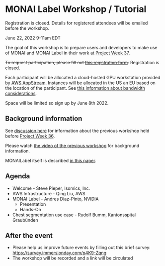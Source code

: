 # MONAI Label Workshop / Tutorial

Registration is closed.  Details for registered attendees will be emailed before the workshop.

June 22, 2022 9-11am EDT

The goal of this workshop is to prepare users and developers to make use of MONAI and MONAI Label in their work at [Project Week 37](https://projectweek.na-mic.org/PW37_2022_Virtual/).

~~To request participation, please fill out [this registration form](https://docs.google.com/forms/d/e/1FAIpQLSc_hdylCGslg6Lxl-VLYNutUoja6dZfwbhu2SHnmCyxBOP2jQ/viewform).~~ Registration is closed.

Each participant will be allocated a cloud-hosted GPU workstation provided by [AWS AppStream](https://aws.amazon.com/appstream2/faqs/).
Instances will be allocated in the US an EU based on the location of the participant.  See [this information about bandwidth considerations](https://docs.aws.amazon.com/appstream2/latest/developerguide/bandwidth-recommendations-user-connections.html).

Space will be limited so sign up by June 8th 2022.

## Background information

See [discussion here](https://discourse.slicer.org/t/monailabel-3d-slicer-for-cloud-computing-workshop-jan-12-2022-2-4-est/21152) for
information about the previous workshop held before [Project Week 36](https://projectweek.na-mic.org/PW36_2022_Virtual/).

Please watch [the video of the previous workshop](https://youtu.be/PmD8umlcpF4) for background information.

MONAILabel itself is described [in this paper](https://arxiv.org/abs/2203.12362).


## Agenda
* Welcome - Steve Pieper, Isomics, Inc.
* AWS Infrastructure - Qing Liu, AWS
* MONAI Label - Andres Diaz-Pinto, NVIDIA
  * Presentation
  * Hands-On
* Chest segmentation use case - Rudolf Bumm, Kantonsspital Graubünden


## After the event
* Please help us improve future events by filling out this brief survey: https://survey.immersionday.com/p4K9-Zqng
* The workshop will be recorded and a link will be circulated
